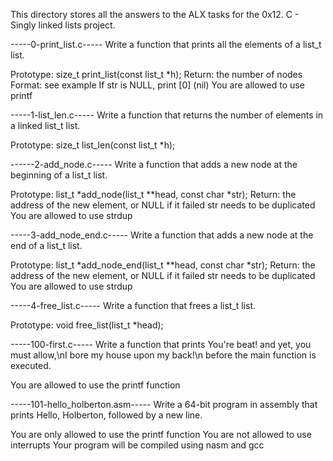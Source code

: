 This directory stores all the answers to the ALX tasks for the 0x12. C - Singly linked lists project.


-----0-print_list.c-----
Write a function that prints all the elements of a list_t list.

Prototype: size_t print_list(const list_t *h);
Return: the number of nodes
Format: see example
If str is NULL, print [0] (nil)
You are allowed to use printf




-----1-list_len.c-----
Write a function that returns the number of elements in a linked list_t list.

Prototype: size_t list_len(const list_t *h);




------2-add_node.c-----
Write a function that adds a new node at the beginning of a list_t list.

Prototype: list_t *add_node(list_t **head, const char *str);
Return: the address of the new element, or NULL if it failed
str needs to be duplicated
You are allowed to use strdup




-----3-add_node_end.c-----
Write a function that adds a new node at the end of a list_t list.

Prototype: list_t *add_node_end(list_t **head, const char *str);
Return: the address of the new element, or NULL if it failed
str needs to be duplicated
You are allowed to use strdup




-----4-free_list.c-----
Write a function that frees a list_t list.

Prototype: void free_list(list_t *head);




-----100-first.c-----
Write a function that prints You're beat! and yet, you must allow,\nI bore my house upon my back!\n before the main function is executed.

You are allowed to use the printf function




-----101-hello_holberton.asm-----
Write a 64-bit program in assembly that prints Hello, Holberton, followed by a new line.

You are only allowed to use the printf function
You are not allowed to use interrupts
Your program will be compiled using nasm and gcc
